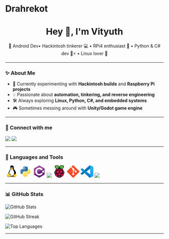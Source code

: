 # Drahrekot
<h1 align="center">Hey 👋, I'm Vityuth</h1>

<p align="center">
  🤖 Android Dev• Hackintosh tinkerer 💻 • RPi4 enthusiast 👾 • Python & C# dev 🐍⚡ • Linux lover 🐧
</p>

---

### ✨ About Me
- 🔧 Currently experimenting with **Hackintosh builds** and **Raspberry Pi projects**
- 💡 Passionate about **automation, tinkering, and reverse engineering**
- 🛠️ Always exploring **Linux, Python, C#, and embedded systems**
- 🎮 Sometimes messing around with **Unity/Godot game engine**

---

### 🔗 Connect with me
<p align="left">
<a href="https://github.com/YOUR_USERNAME" target="_blank"><img src="https://img.shields.io/badge/GitHub-333333?style=for-the-badge&logo=github&logoColor=white"/></a>
<a href="https://linkedin.com/in/YOUR_USERNAME" target="_blank"><img src="https://img.shields.io/badge/LinkedIn-0077B5?style=for-the-badge&logo=linkedin&logoColor=white"/></a>
</p>

---

### 🧰 Languages and Tools
<p>
  <img src="https://raw.githubusercontent.com/devicons/devicon/master/icons/linux/linux-original.svg" width="40"/>
  <img src="https://raw.githubusercontent.com/devicons/devicon/master/icons/python/python-original.svg" width="40"/>
  <img src="https://raw.githubusercontent.com/devicons/devicon/master/icons/csharp/csharp-original.svg" width="40"/>
  <img src="https://cdn.jsdelivr.net/gh/devicons/devicon@latest/icons/kalilinux/kalilinux-original.svg" width="40"/>
  <img src="https://raw.githubusercontent.com/devicons/devicon/master/icons/raspberrypi/raspberrypi-original.svg" width="40"/>
  <img src="https://raw.githubusercontent.com/devicons/devicon/master/icons/git/git-original.svg" width="40"/>
  <img src="https://raw.githubusercontent.com/devicons/devicon/master/icons/vscode/vscode-original.svg" width="40"/>
  <img src="https://cdn.jsdelivr.net/gh/devicons/devicon@latest/icons/figma/figma-original.svg" width="38" />
</p>

---

### 📊 GitHub Stats
<p align="left">
  <img src="https://github-readme-stats.vercel.app/api?username=YOUR_USERNAME&show_icons=true&theme=radical" alt="GitHub Stats" />
</p>

<p align="left">
  <img src="https://github-readme-streak-stats.herokuapp.com/?user=YOUR_USERNAME&theme=radical" alt="GitHub Streak" />
</p>

<p align="left">
  <img src="https://github-readme-stats.vercel.app/api/top-langs/?username=YOUR_USERNAME&layout=compact&theme=radical" alt="Top Languages" />
</p>

---

